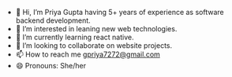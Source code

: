 - 👋 Hi, I’m Priya Gupta having 5+ years of experience as software backend development.
- 👀 I’m interested in leaning new web technologies.
- 🌱 I’m currently learning react native.
- 💞️ I’m looking to collaborate on website projects.
- 📫 How to reach me gpriya7272@gmail.com 
- 😄 Pronouns: She/her

<!---
the-priya-gupta/the-priya-gupta is a ✨ special ✨ repository because its `README.md` (this file) appears on your GitHub profile.
You can click the Preview link to take a look at your changes.
--->
